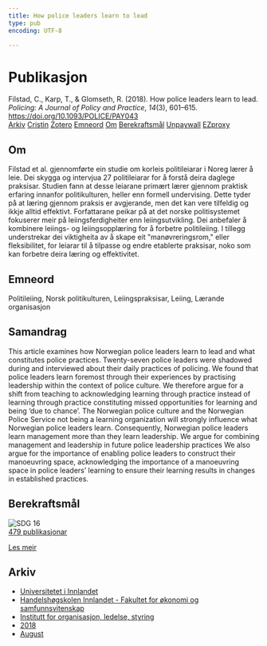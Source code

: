 ```yaml
---
title: How police leaders learn to lead
type: pub
encoding: UTF-8

---
```

<h1>Publikasjon</h1>
<article id="csl-bib-container-5VJI3CWA" class="csl-bib-container">
  <div class="csl-bib-body"> <div class="csl-entry">Filstad, C., Karp, T., &#38; Glomseth, R. (2018). How police leaders learn to lead. <i>Policing: A Journal of Policy and Practice</i>, <i>14</i>(3), 601–615. <a href="https://doi.org/10.1093/POLICE/PAY043">https://doi.org/10.1093/POLICE/PAY043</a></div> </div>
  <div class="csl-bib-buttons">
    <a href="#taxonomy-article-5VJI3CWA" alt="archive" class="csl-bib-button">Arkiv</a>
    <a href="https://app.cristin.no/results/show.jsf?id=1600114" alt="Cristin" class="csl-bib-button">Cristin</a>
    <a href="http://zotero.org/groups/5881554/items/5VJI3CWA" alt="Zotero" class="csl-bib-button">Zotero</a>
    <a href="#keywords-article-5VJI3CWA" alt="keywords" class="csl-bib-button">Emneord</a>
    <a href="#about-article-5VJI3CWA" alt="about_pub" class="csl-bib-button">Om</a>
    <a href="#sdg-article-5VJI3CWA" alt="sdg" class="csl-bib-button">Berekraftsmål</a>
    <a href="https://biopen.bi.no/bi-xmlui/bitstream/11250/2571759/4/How%20police%20leaders%202018.pdf" alt="Unpaywall" class="csl-bib-button">Unpaywall</a>
    <a href="https://biopen.bi.no/bi-xmlui/bitstream/11250/2571759/4/How%20police%20leaders%202018.pdf" alt="EZproxy" class="csl-bib-button">EZproxy</a>
  </div>
  <div id="csl-bib-meta-container-5VJI3CWA"></div>
</article>
<div id="csl-bib-meta-5VJI3CWA" class="csl-bib-meta">
  <article id="about-article-5VJI3CWA" class="about_pub-article">
    <h1>Om</h1>
    Filstad et al. gjennomførte ein studie om korleis politileiarar i Noreg lærer å leie. Dei skygga og intervjua 27 politileiarar for å forstå deira daglege praksisar. Studien fann at desse leiarane primært lærer gjennom praktisk erfaring innanfor politikulturen, heller enn formell undervising. Dette tyder på at læring gjennom praksis er avgjerande, men det kan vere tilfeldig og ikkje alltid effektivt. Forfattarane peikar på at det norske politisystemet fokuserer meir på leiingsferdigheiter enn leiingsutvikling. Dei anbefaler å kombinere leiings- og leiingsopplæring for å forbetre politileiing. I tillegg understrekar dei viktigheita av å skape eit "manøvreringsrom," eller fleksibilitet, for leiarar til å tilpasse og endre etablerte praksisar, noko som kan forbetre deira læring og effektivitet.
  </article>
  <article id="keywords-article-5VJI3CWA" class="keywords-article">
    <h1>Emneord</h1>
    Politileiing, Norsk politikulturen, Leiingspraksisar, Leiing, Lærande organisasjon
  </article>
  <article id="abstract-article-5VJI3CWA" class="abstract-article">
    <h1>Samandrag</h1>
    This article examines how Norwegian police leaders learn to lead and what constitutes police practices. Twenty-seven police leaders were shadowed during and interviewed about their daily practices of policing. We found that police leaders learn foremost through their experiences by practising leadership within the context of police culture. We therefore argue for a shift from teaching to acknowledging learning through practice instead of learning through practice constituting missed opportunities for learning and being ‘due to chance’. The Norwegian police culture and the Norwegian Police Service not being a learning organization will strongly influence what Norwegian police leaders learn. Consequently, Norwegian police leaders learn management more than they learn leadership. We argue for combining management and leadership in future police leadership practices We also argue for the importance of enabling police leaders to construct their manoeuvring space, acknowledging the importance of a manoeuvring space in police leaders’ learning to ensure their learning results in changes in established practices.
  </article>
  <article id="sdg-article-5VJI3CWA" class="sdg-article">
    <h1>Berekraftsmål</h1>
    <div class="sdg-container"><div id="sdg16" class="sdg">
        <img src="{{< params subfolder >}}images/sdg/sdg16_nn.png" class="image" alt="SDG 16">
        <div class="sdg-overlay">
          <a href="{{< params subfolder >}}nn/archive/?sdg=16#archive" class="sdg-publication-count"><span>479</span> publikasjonar</a>
          <p><a href="https://fn.no/om-fn/fns-baerekraftsmaal/fred-rettferdighet-og-velfungerende-institusjoner?lang=nno-NO" class="sdg-read-more">Les meir</a></p>
        </div>
      </div></div>
  </article>
  <article id="taxonomy-article-5VJI3CWA" class="taxonomy-article">
    <h1>Arkiv</h1>
    <ul>
      <li><a href="{{< params subfolder >}}nn/archive/?key=3DCRN523">Universitetet i Innlandet</a></li>
      <li><a href="{{< params subfolder >}}nn/archive/?key=DU8Q9LN9">Handelshøgskolen Innlandet - Fakultet for økonomi og samfunnsvitenskap</a></li>
      <li><a href="{{< params subfolder >}}nn/archive/?key=4LUWR3ZM">Institutt for organisasjon, ledelse, styring</a></li>
      <li><a href="{{< params subfolder >}}nn/archive/?key=32SCKVEY">2018</a></li>
      <li><a href="{{< params subfolder >}}nn/archive/?key=M9JC9DBU">August</a></li>
    </ul>
  </article>
</div>
